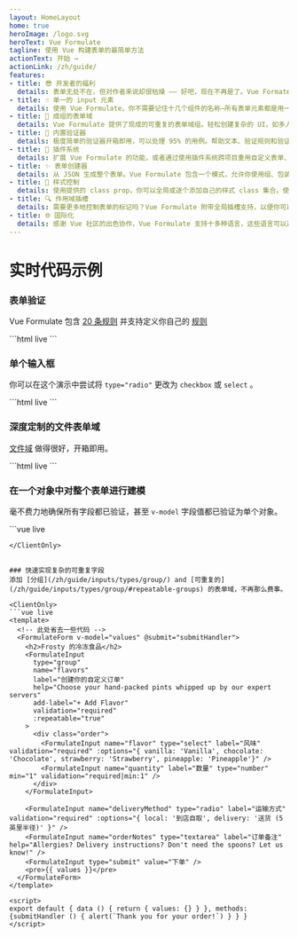 ```yaml
---
layout: HomeLayout
home: true
heroImage: /logo.svg
heroText: Vue Formulate
tagline: 使用 Vue 构建表单的最简单方法
actionText: 开始 →
actionLink: /zh/guide/
features:
- title: 😎 开发者的福利
  details: 表单无处不在，但对作者来说却很枯燥 —— 好吧，现在不再是了。Vue Formate 为开发人员提供了强大而灵活的 API，使复杂的表单创建变得轻而易举。
- title: ☝️ 单一的 input 元素
  details: 使用 Vue Formulate，你不需要记住十几个组件的名称—所有表单元素都是用一个组件创建的。非常简单！
- title: 💪 成组的表单域
  details: Vue Formulate 提供了现成的可重复的表单域组。轻松创建复杂的 UI，如多人预订表单。
- title: 🎯 内置验证器
  details: 极度简单的验证器开箱即用，可以处理 95% 的用例。帮助文本、验证规则和验证消息都是简单的 `props`。需要更多吗？你也可以添加自定义验证器。
- title: 🔌 插件系统
  details: 扩展 Vue Formulate 的功能，或者通过使用插件系统跨项目重用自定义表单、验证规则和验证消息。使你的插件开源与他人共享！
- title: ✨ 表单创建器
  details: 从 JSON 生成整个表单。Vue Formulate 包含一个模式，允许你使用组、包装器和自定义组件等从 JSON 中渲染出复杂的表单。
- title: 🎨 样式控制
  details: 使用提供的 class prop，你可以全局或逐个添加自己的样式 class 集合。使用 Tailwind? 没问题. Bootstrap? 想到一块去了. 自己从头来过，是的，支持了
- title: 🔍 作用域插槽
  details: 需要更多地控制表单的标记吗？Vue Formulate 附带全局插槽支持，以便你可以全局或有选择性地提供自己的标记。
- title: 🌐 国际化
  details: 感谢 Vue 社区的出色协作，Vue Formulate 支持十多种语言，这些语言可以选择性地导入以保持包的大小。
---
```

# 实时代码示例

### 表单验证
Vue Formulate 包含 [20 条规则](/zh/guide/validation/) 并支持定义你自己的 [规则](/zh/guide/validation/)

<ClientOnly>
  ```html live
  <FormulateInput
    type="email"
    label="你学校的邮件地址是?"
    validation="bail|required|email|ends_with:.edu"
    validation-name="学校的邮件"
    placeholder="user@university.edu"
  />
  ```
</ClientOnly>


### 单个输入框
你可以在这个演示中尝试将 `type="radio"` 更改为 `checkbox` 或 `select` 。

<ClientOnly>
```html live
<FormulateInput
  type="radio"
  label="你如何看待 Vue Formulate?"
  :options="{
    good: '很好',
    great: '很棒',
    install: '我现在正在安装。'
  }"
/>
```
</ClientOnly>

### 深度定制的文件表单域
[文件域](/zh/guide/inputs/types/file/) 做得很好，开箱即用。

<ClientOnly>
```html live
<FormulateInput
  type="image"
  label="画廊的图片"
  validation="mime:image/jpeg,image/jpg,image/png"
  help="别担心——我们的演示不会上传你的图片"
  multiple
/>
```
</ClientOnly>

### 在一个对象中对整个表单进行建模
毫不费力地确保所有字段都已验证，甚至 `v-model` 字段值都已验证为单个对象。

<ClientOnly>
```vue live
<template>
  <!-- 此处省去一些代码 -->
  <FormulateForm
    v-model="values"
    @submit="handleLogin"
  >
    <h2>Login</h2>
    <FormulateInput type="text" name="email" label="邮件地址" validation="required|email" />
    <FormulateInput type="text" name="password" label="密码" validation="required" />
    <FormulateInput name="terms" type="checkbox" label="我接受，只是不要让我阅读条款。" validation="accepted" />
    <FormulateInput type="submit" label="登录" />
    <pre>{{ values }}</pre>
  </FormulateForm>
</template>

<script>
export default { data () { return { values: {}, handleLogin: () => alert('已登录') } } }
</script>
```
</ClientOnly>


### 快速实现复杂的可重复字段
添加 [分组](/zh/guide/inputs/types/group/) and [可重复的](/zh/guide/inputs/types/group/#repeatable-groups) 的表单域，不再那么费事。

<ClientOnly>
```vue live
<template>
  <!-- 此处省去一些代码 -->
  <FormulateForm v-model="values" @submit="submitHandler">
    <h2>Frosty 的冷冻食品</h2>
    <FormulateInput
      type="group"
      name="flavors"
      label="创建你的自定义订单"
      help="Choose your hand-packed pints whipped up by our expert servers"
      add-label="+ Add Flavor"
      validation="required"
      :repeatable="true"
    >
      <div class="order">
        <FormulateInput name="flavor" type="select" label="风味" validation="required" :options="{ vanilla: 'Vanilla', chocolate: 'Chocolate', strawberry: 'Strawberry', pineapple: 'Pineapple'}" />
        <FormulateInput name="quantity" label="数量" type="number" min="1" validation="required|min:1" />
      </div>
    </FormulateInput>

    <FormulateInput name="deliveryMethod" type="radio" label="运输方式" validation="required" :options="{ local: '到店自取', delivery: '送货 (5英里半径)' }" />
    <FormulateInput name="orderNotes" type="textarea" label="订单备注" help="Allergies? Delivery instructions? Don't need the spoons? Let us know!" />
    <FormulateInput type="submit" value="下单" />
    <pre>{{ values }}</pre>
  </FormulateForm>
</template>

<script>
export default { data () { return { values: {} } }, methods: {submitHandler () { alert(`Thank you for your order!`) } } }
</script>
```
</ClientOnly>
